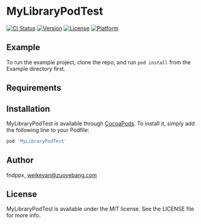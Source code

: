 # MyLibraryPodTest

[![CI Status](https://img.shields.io/travis/fndppx/MyLibraryPodTest.svg?style=flat)](https://travis-ci.org/fndppx/MyLibraryPodTest)
[![Version](https://img.shields.io/cocoapods/v/MyLibraryPodTest.svg?style=flat)](https://cocoapods.org/pods/MyLibraryPodTest)
[![License](https://img.shields.io/cocoapods/l/MyLibraryPodTest.svg?style=flat)](https://cocoapods.org/pods/MyLibraryPodTest)
[![Platform](https://img.shields.io/cocoapods/p/MyLibraryPodTest.svg?style=flat)](https://cocoapods.org/pods/MyLibraryPodTest)

## Example

To run the example project, clone the repo, and run `pod install` from the Example directory first.

## Requirements

## Installation

MyLibraryPodTest is available through [CocoaPods](https://cocoapods.org). To install
it, simply add the following line to your Podfile:

```ruby
pod 'MyLibraryPodTest'
```

## Author

fndppx, weikeyan@zuoyebang.com

## License

MyLibraryPodTest is available under the MIT license. See the LICENSE file for more info.

